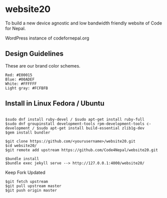 # website20

To build a new device agnostic and low bandwidth friendly website of Code for Nepal.

WordPress instance of codefornepal.org

## Design Guidelines

These are our brand color schemes.
```
Red: #E00015
Blue: #00ADEF
White: #FFFFFF 
Light gray: #FCFBFB
```

## Install in Linux Fedora / Ubuntu  

```

$sudo dnf install ruby-devel / $sudo apt-get install ruby-full
$sudo dnf groupinstall development-tools rpm-development-tools c-development / $sudo apt-get install build-essential zlib1g-dev
$gem install bundler

$git clone https://github.com/<yourusername>/website20.git
$cd website20/
$git remote add upstream https://github.com/Code4Nepal/website20.git 

$bundle install
$bundle exec jekyll serve --> http://127.0.0.1:4000/website20/

```

Keep Fork Updated 

```
$git fetch upstream 
$git pull upstream master
$git push origin master 
 
 ```



